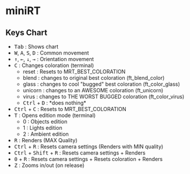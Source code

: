 # miniRT

## Keys Chart
- <kbd>Tab</kbd> : Shows chart
- <kbd>W</kbd>, <kbd>A</kbd>, <kbd>S</kbd>, <kbd>D</kbd> : Common movement
- <kbd>↑</kbd>, <kbd>←</kbd>, <kbd>↓</kbd>, <kbd>→</kbd> : Orientation movement
- <kbd>C</kbd> : Changes coloration (terminal)
	- reset : Resets to MRT_BEST_COLORATION
	- blend : changes to original best coloration (ft_blend_color)
	- glass : changes to cool "bugged" best coloration (ft_color_glass)
	- unicorn : changes to an AWESOME coloration (ft_unicorn)
	- virus : changes to THE WORST BUGGED coloration (ft_color_virus)
	- <kbd>Ctrl</kbd> + <kbd>D</kbd> : \*does nothing\*
- <kbd>Ctrl</kbd> + <kbd>C</kbd> : Resets to MRT_BEST_COLORATION
- <kbd>T</kbd> : Opens edition mode (terminal)
	- 0 : Objects edition
	- 1 : Lights edition
	- 2 : Ambient edition
- <kbd>R</kbd> : Renders (MAX Quality)
- <kbd>Ctrl</kbd> + <kbd>R</kbd> : Resets camera settings (Renders with MIN quality)
- <kbd>Ctrl</kbd> + <kbd>Shift</kbd> + <kbd>R</kbd> : Resets camera settings + Renders
- <kbd>0</kbd> + <kbd>R</kbd> : Resets camera settings + Resets coloration + Renders
- <kbd>Z</kbd> : Zooms in/out (on release)

